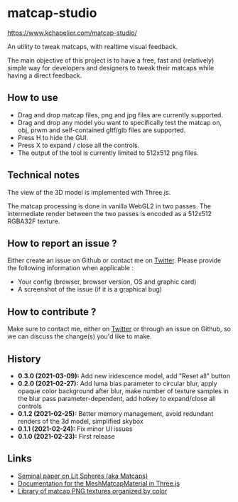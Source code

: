 # matcap-studio

https://www.kchapelier.com/matcap-studio/

An utility to tweak matcaps, with realtime visual feedback.

The main objective of this project is to have a free, fast and (relatively) simple way for developers and designers to tweak their matcaps while having a direct feedback.

## How to use

 - Drag and drop matcap files, png and jpg files are currently supported.
 - Drag and drop any model you want to specifically test the matcap on, obj, prwm and self-contained gltf/glb files are supported.
 - Press H to hide the GUI.
 - Press X to expand / close all the controls.
 - The output of the tool is currently limited to 512x512 png files.

## Technical notes

The view of the 3D model is implemented with Three.js.

The matcap processing is done in vanilla WebGL2 in two passes. The intermediate render between the two passes is encoded as a 512x512 RGBA32F texture.

## How to report an issue ?

Either create an issue on Github or contact me on [Twitter](https://twitter.com/kchplr). Please provide the following information when applicable :

 - Your config (browser, browser version, OS and graphic card)
 - A screenshot of the issue (if it is a graphical bug)

## How to contribute ?

Make sure to contact me, either on [Twitter](https://twitter.com/kchplr) or through an issue on Github, so we can discuss the change(s) you'd like to make.

## History

 - **0.3.0 (2021-03-09):** Add new iridescence model, add "Reset all" button
 - **0.2.0 (2021-02-27):** Add luma bias parameter to circular blur, apply opaque color background after blur, make number of texture samples in the blur pass parameter-dependent, add hotkey to expand/close all controls
 - **0.1.2 (2021-02-25):** Better memory management, avoid redundant renders of the 3d model, simplified skybox
 - **0.1.1 (2021-02-24):** Fix minor UI issues
 - **0.1.0 (2021-02-23):** First release

 ## Links

  - [Seminal paper on Lit Spheres (aka Matcaps)](https://citeseerx.ist.psu.edu/viewdoc/download?doi=10.1.1.445.6888&rep=rep1&type=pdf)
  - [Documentation for the MeshMatcapMaterial in Three.js](https://threejs.org/docs/index.html#api/en/materials/MeshMatcapMaterial)
  - [Library of matcap PNG textures organized by color](https://github.com/nidorx/matcaps)